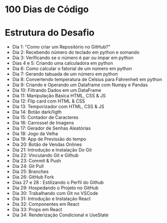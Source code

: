 # 100 Dias de Código 

# Estrutura do Desafio

- Dia 1: "Como criar um Repositório no GitHub?"
- Dia 2: Recebendo número do teclado em python e somando
- Dia 3: Verificando se o número é par ou ímpar em python
- Dias 4 e 5: Criando uma calculadora em python
- Dia 6: Como calcular o fatorial de um número em python
- Dia 7: Gerando tabuada de um número em python
- Dia 8: Convertendo temperatura de Celsius para Fahrenheit em python
- Dia 9: Criando e Operando um Dataframe com Numpy e Pandas
- Dia 10: Filtrando Dados em um DataFrame 
- Dia 11: Manipulação Básica HTML, CSS & JS
- Dia 12: Flip card com HTML & CSS 
- Dia 13: Temporizador com HTML, CSS & JS
- Dia 14: Botão dark/ligth 
- Dia 15: Contador de Caracteres
- Dia 16: Carrossel de Imagens
- Dia 17: Gerador de Senhas Aleatórias 
- Dia 18: Jogo da Velha
- Dia 19: App de Previssão do tempo
- Dia 20: Botão de Vendas Onlines
- Dia 21: Introdução e Instalação Do Git
- Dia 22: Vinculando Git e Github 
- Dia 23: Commit & Push
- Dia 24: Git Pull
- Dia 25: Branches
- Dia 26: GitHub Fork
- Dias 27 e 28 : Estilizando o Perfil do Github
- Dia 29: Hospedando o Projeto no GitHub
- Dia 30: Trabalhando com Git no VSCode
- Dia 31: Introdução e Instalação React
- Dia 32: Componentes em React
- Dia 33: Props em React
- Dia 34: Renderização Condicional e UseState